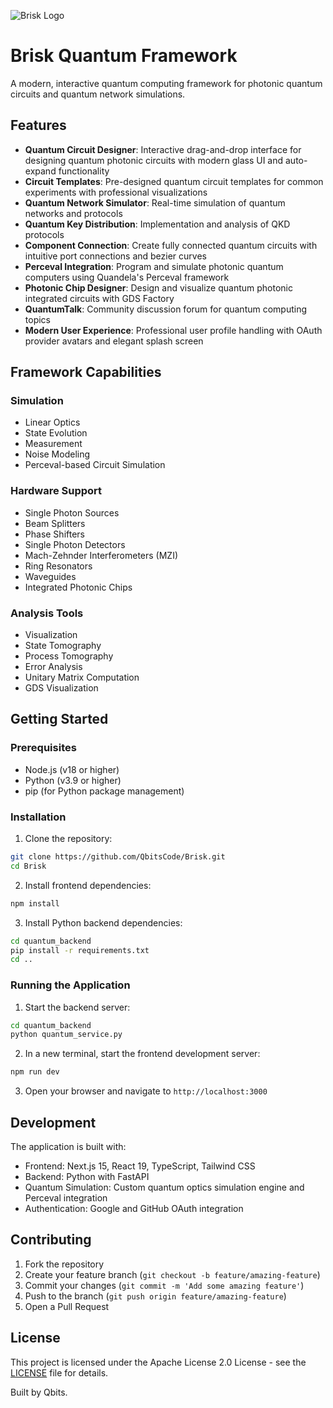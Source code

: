 ![Brisk Logo](https://ibb.co/S4Q9XtsY)


# Brisk Quantum Framework

A modern, interactive quantum computing framework for photonic quantum circuits and quantum network simulations.

## Features

- **Quantum Circuit Designer**: Interactive drag-and-drop interface for designing quantum photonic circuits with modern glass UI and auto-expand functionality
- **Circuit Templates**: Pre-designed quantum circuit templates for common experiments with professional visualizations
- **Quantum Network Simulator**: Real-time simulation of quantum networks and protocols
- **Quantum Key Distribution**: Implementation and analysis of QKD protocols
- **Component Connection**: Create fully connected quantum circuits with intuitive port connections and bezier curves
- **Perceval Integration**: Program and simulate photonic quantum computers using Quandela's Perceval framework
- **Photonic Chip Designer**: Design and visualize quantum photonic integrated circuits with GDS Factory
- **QuantumTalk**: Community discussion forum for quantum computing topics
- **Modern User Experience**: Professional user profile handling with OAuth provider avatars and elegant splash screen

## Framework Capabilities

### Simulation
- Linear Optics
- State Evolution
- Measurement
- Noise Modeling
- Perceval-based Circuit Simulation

### Hardware Support
- Single Photon Sources
- Beam Splitters
- Phase Shifters
- Single Photon Detectors
- Mach-Zehnder Interferometers (MZI)
- Ring Resonators
- Waveguides
- Integrated Photonic Chips

### Analysis Tools
- Visualization
- State Tomography
- Process Tomography
- Error Analysis
- Unitary Matrix Computation
- GDS Visualization

## Getting Started

### Prerequisites

- Node.js (v18 or higher)
- Python (v3.9 or higher)
- pip (for Python package management)

### Installation

1. Clone the repository:
```bash
git clone https://github.com/QbitsCode/Brisk.git
cd Brisk
```

2. Install frontend dependencies:
```bash
npm install
```

3. Install Python backend dependencies:
```bash
cd quantum_backend
pip install -r requirements.txt
cd ..
```

### Running the Application

1. Start the backend server:
```bash
cd quantum_backend
python quantum_service.py
```

2. In a new terminal, start the frontend development server:
```bash
npm run dev
```

3. Open your browser and navigate to `http://localhost:3000`

## Development

The application is built with:
- Frontend: Next.js 15, React 19, TypeScript, Tailwind CSS
- Backend: Python with FastAPI
- Quantum Simulation: Custom quantum optics simulation engine and Perceval integration
- Authentication: Google and GitHub OAuth integration

## Contributing

1. Fork the repository
2. Create your feature branch (`git checkout -b feature/amazing-feature`)
3. Commit your changes (`git commit -m 'Add some amazing feature'`)
4. Push to the branch (`git push origin feature/amazing-feature`)
5. Open a Pull Request

## License

This project is licensed under the Apache License 2.0 License - see the [LICENSE](LICENSE) file for details.

Built by Qbits.
